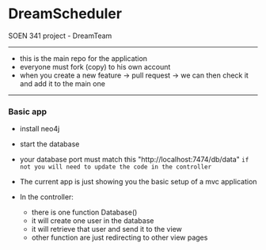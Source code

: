 DreamScheduler
==============

SOEN 341 project - DreamTeam 

----------------------------------------------------------
- this is the main repo for the application
- everyone must fork (copy) to his own account
- when you create a new feature -> pull request -> we can then check it and add it to the main one

-----------------------------------------------------------
### Basic app

- install neo4j 
- start the database 
- your database port must match this "http://localhost:7474/db/data" `if not you will need to update the code in the controller`

- The current app is just showing you the basic setup of a mvc application
 - In the controller: 
   - there is one function Database()
    - it will create one user in the database
    - it will retrieve that user and send it to the view
    - other function are just redirecting to other view pages
